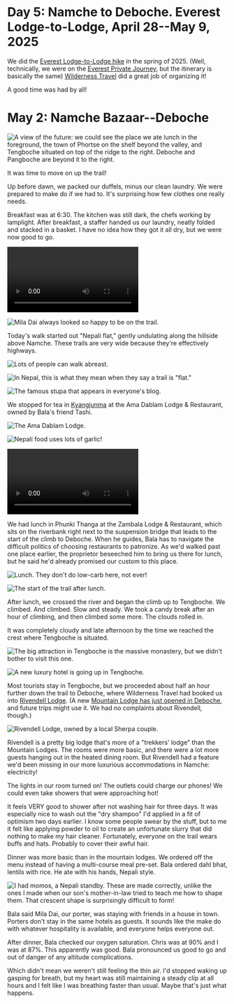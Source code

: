# Day 5: Namche to Deboche. Everest Lodge-to-Lodge, April 28--May 9, 2025

We did the [Everest Lodge-to-Lodge hike](https://www.wildernesstravel.com/trip/nepal-everest-lodge-hiking-tour/) in the spring of 2025. (Well, technically, we were on the [Everest Private Journey](https://www.wildernesstravel.com/trip/everest-private-journey/), but the itinerary is basically the same) [Wilderness Travel](https://www.wildernesstravel.com) did a great job of organizing it!

A good time was had by all!



# May 2: Namche Bazaar--Deboche

![A view of the future: we could see the place we ate lunch in the foreground, the town of Phortse on the shelf beyond the valley, and Tengboche situated on top of the ridge to the right. Deboche and Pangboche are beyond it to the right.](images/Deboche_towns_ahead_IMG_5705.HEIC)

It was time to move on up the trail!

Up before dawn, we packed our duffels, minus our clean laundry. We were prepared to make do if we had to. It's surprising how few clothes one really needs.

Breakfast was at 6:30. The kitchen was still dark, the chefs working by lamplight. After breakfast, a staffer handed us our laundry, neatly folded and stacked in a basket. I have no idea how they got it all dry, but we were now good to go.

![The porters were outside in the courtyard assembling their loads for the day.](images/Namche_porters_loading_IMG_5662.MOV)

![Mila Dai always looked so happy to be on the trail.](images/Namche_Mila_IMG_5672.heic)

Today's walk started out "Nepali flat," gently undulating along the hillside above Namche. These trails are very wide because they're effectively highways. 

![Lots of people can walk abreast.](images/Deboche_wide_trail_IMG_5700.HEIC)

![In Nepal, this is what they mean when they say a trail is "flat."](images/Deboche_trail_IMG_5743.heic)

![The famous stupa that appears in everyone's blog.](images/Namche_stupa_IMG_5693.HEIC)

We stopped for tea in [Kyangjunma](https://www.natureloverstrek.com/blog/all-you-need-to-know-about-kyangjuma--interesting-things-about-kyangjuma-village.htm) at the Ama Dablam Lodge & Restaurant, owned by Bala's friend Tashi. 

![The Ama Dablam Lodge.](images/Deboche_tashis_place_IMG_5729.HEIC)

![Nepali food uses lots of garlic!](images/Deboche_peeling_garlic_IMG_5734.heic)

![We encountered our first yaks!](images/Deboche_yaks_IMG_5749.MOV)

We had lunch in Phunki Thanga at the Zambala Lodge & Restaurant, which sits on the riverbank right next to the suspension bridge that leads to the start of the climb to Deboche. When he guides, Bala has to navigate the difficult politics of choosing restaurants to patronize. As we'd walked past one place earlier, the proprietor beseeched him to bring us there for lunch, but he said he'd already promised our custom to this place.

![Lunch. They don't do low-carb here, not ever!](images/Deboche_lunch_IMG_5761.HEIC)

![The start of the trail after lunch.](images/Deboche_lunch_view_IMG_5758.HEIC)

After lunch, we crossed the river and began the climb up to Tengboche. We climbed. And climbed. Slow and steady. We took a candy break after an hour of climbing, and then climbed some more. The clouds rolled in.

It was completely cloudy and late afternoon by the time we reached the crest where Tengboche is situated. 

![The big attraction in Tengboche is the massive monastery, but we didn't bother to visit this one.](images/Tengboche_monastery_IMG_5768.HEIC)

![A new luxury hotel is going up in Tengboche.](images/Tengboche_new_construction_IMG_5771.HEIC)

Most tourists stay in Tengboche, but we proceeded about half an hour further down the trail to Deboche, where Wilderness Travel had booked us into [Rivendell Lodge](https://www.khumburivendell.com). (A new [Mountain Lodge has just opened in Deboche](https://mountainlodgesofnepal.com/lodges/deboche-lodge/), and future trips might use it. We had no complaints about Rivendell, though.)

![Rivendell Lodge, owned by a local Sherpa couple.](images/Deboche_Rivendell_IMG_5774.HEIC)

Rivendell is a pretty big lodge that's more of a "trekkers' lodge" than the Mountain Lodges. The rooms were more basic, and there were a lot more guests hanging out in the heated dining room. But Rivendell had a feature we'd been missing in our more luxurious accommodations in Namche: electricity! 

The lights in our room turned on! The outlets could charge our phones! We could even take showers that were approaching hot!

It feels VERY good to shower after not washing hair for three days. It was especially nice to wash out the "dry shampoo" I'd applied in a fit of optimism two days earlier. I know some people swear by the stuff, but to me it felt like applying powder to oil to create an unfortunate slurry that did nothing to make my hair cleaner. Fortunately, everyone on the trail wears buffs and hats. Probably to cover their awful hair.

Dinner was more basic than in the mountain lodges. We ordered off the menu instead of having a multi-course meal pre-set. Bala ordered dahl bhat, lentils with rice. He ate with his hands, Nepali style.

![I had momos, a Nepali standby. These are made correctly, unlike the ones I made when our son's mother-in-law tried to teach me how to shape them. That crescent shape is surprisingly difficult to form!](images/Deboche_momos_IMG_5776.HEIC)

Bala said Mila Dai, our porter, was staying with friends in a house in town. Porters don't stay in the same hotels as guests. It sounds like the make do with whatever hospitality is available, and everyone helps everyone out. 

After dinner, Bala checked our oxygen saturation. Chris was at 90% and I was at 87%. This apparently was good. Bala pronounced us good to go and out of danger of any altitude complications.

Which didn't mean we weren't still feeling the thin air. I'd stopped waking up gasping for breath, but my heart was still maintaining a steady clip at all hours and I felt like I was breathing faster than usual. Maybe that's just what happens.

